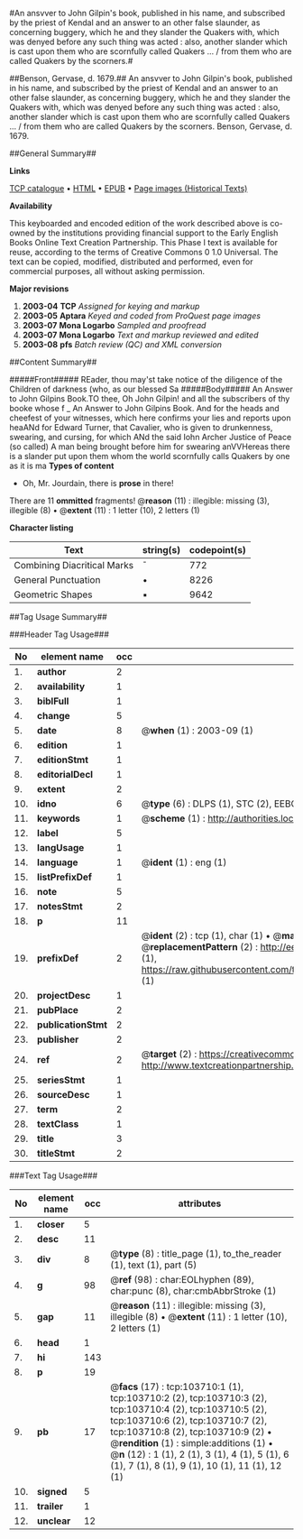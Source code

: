 #An ansvver to John Gilpin's book, published in his name, and subscribed by the priest of Kendal and an answer to an other false slaunder, as concerning buggery, which he and they slander the Quakers with, which was denyed before any such thing was acted : also, another slander which is cast upon them who are scornfully called Quakers ... / from them who are called Quakers by the scorners.#

##Benson, Gervase, d. 1679.##
An ansvver to John Gilpin's book, published in his name, and subscribed by the priest of Kendal and an answer to an other false slaunder, as concerning buggery, which he and they slander the Quakers with, which was denyed before any such thing was acted : also, another slander which is cast upon them who are scornfully called Quakers ... / from them who are called Quakers by the scorners.
Benson, Gervase, d. 1679.

##General Summary##

**Links**

[TCP catalogue](http://www.ota.ox.ac.uk/tcp/)  • 
[HTML](http://tei.it.ox.ac.uk/tcp/Texts-HTML/free/A27/A27403.html)  • 
[EPUB](http://tei.it.ox.ac.uk/tcp/Texts-EPUB/free/A27/A27403.epub) • 
[Page images (Historical Texts)](https://data.historicaltexts.jisc.ac.uk/view?pubId=eebo-15555110e&pageId=eebo-15555110e-103710-1)

**Availability**

This keyboarded and encoded edition of the
	       work described above is co-owned by the institutions
	       providing financial support to the Early English Books
	       Online Text Creation Partnership. This Phase I text is
	       available for reuse, according to the terms of Creative
	       Commons 0 1.0 Universal. The text can be copied,
	       modified, distributed and performed, even for
	       commercial purposes, all without asking permission.

**Major revisions**

1. __2003-04__ __TCP__ *Assigned for keying and markup*
1. __2003-05__ __Aptara__ *Keyed and coded from ProQuest page images*
1. __2003-07__ __Mona Logarbo__ *Sampled and proofread*
1. __2003-07__ __Mona Logarbo__ *Text and markup reviewed and edited*
1. __2003-08__ __pfs__ *Batch review (QC) and XML conversion*

##Content Summary##

#####Front#####
REader, thou may'st take notice of the diligence of the Children
of darkness (who, as our blessed Sa
#####Body#####
An Answer to John Gilpins Book.TO thee, Oh John Gilpin! and all the subscribers of thy
booke whose f
    _ An Answer to John Gilpins Book.
And for the heads and cheefest of your witnesses, which
here confirms your lies and reports upon heaANd for Edward Turner, that Cavalier, who is given to
drunkenness, swearing, and cursing, for which ANd the said Iohn Archer Justice of Peace (so called)
A man being brought before him for swearing anVVHereas there is a slander put upon them whom
the world scornfully calls Quakers by one as it is
ma
**Types of content**

  * Oh, Mr. Jourdain, there is **prose** in there!

There are 11 **ommitted** fragments! 
 @__reason__ (11) : illegible: missing (3), illegible (8)  •  @__extent__ (11) : 1 letter (10), 2 letters (1)

**Character listing**


|Text|string(s)|codepoint(s)|
|---|---|---|
|Combining             Diacritical Marks|̄|772|
|General Punctuation|•|8226|
|Geometric Shapes|▪|9642|

##Tag Usage Summary##

###Header Tag Usage###

|No|element name|occ|attributes|
|---|---|---|---|
|1.|__author__|2||
|2.|__availability__|1||
|3.|__biblFull__|1||
|4.|__change__|5||
|5.|__date__|8| @__when__ (1) : 2003-09 (1)|
|6.|__edition__|1||
|7.|__editionStmt__|1||
|8.|__editorialDecl__|1||
|9.|__extent__|2||
|10.|__idno__|6| @__type__ (6) : DLPS (1), STC (2), EEBO-CITATION (1), OCLC (1), VID (1)|
|11.|__keywords__|1| @__scheme__ (1) : http://authorities.loc.gov/ (1)|
|12.|__label__|5||
|13.|__langUsage__|1||
|14.|__language__|1| @__ident__ (1) : eng (1)|
|15.|__listPrefixDef__|1||
|16.|__note__|5||
|17.|__notesStmt__|2||
|18.|__p__|11||
|19.|__prefixDef__|2| @__ident__ (2) : tcp (1), char (1)  •  @__matchPattern__ (2) : ([0-9\-]+):([0-9IVX]+) (1), (.+) (1)  •  @__replacementPattern__ (2) : http://eebo.chadwyck.com/downloadtiff?vid=$1&page=$2 (1), https://raw.githubusercontent.com/textcreationpartnership/Texts/master/tcpchars.xml#$1 (1)|
|20.|__projectDesc__|1||
|21.|__pubPlace__|2||
|22.|__publicationStmt__|2||
|23.|__publisher__|2||
|24.|__ref__|2| @__target__ (2) : https://creativecommons.org/publicdomain/zero/1.0/ (1), http://www.textcreationpartnership.org/docs/. (1)|
|25.|__seriesStmt__|1||
|26.|__sourceDesc__|1||
|27.|__term__|2||
|28.|__textClass__|1||
|29.|__title__|3||
|30.|__titleStmt__|2||


###Text Tag Usage###

|No|element name|occ|attributes|
|---|---|---|---|
|1.|__closer__|5||
|2.|__desc__|11||
|3.|__div__|8| @__type__ (8) : title_page (1), to_the_reader (1), text (1), part (5)|
|4.|__g__|98| @__ref__ (98) : char:EOLhyphen (89), char:punc (8), char:cmbAbbrStroke (1)|
|5.|__gap__|11| @__reason__ (11) : illegible: missing (3), illegible (8)  •  @__extent__ (11) : 1 letter (10), 2 letters (1)|
|6.|__head__|1||
|7.|__hi__|143||
|8.|__p__|19||
|9.|__pb__|17| @__facs__ (17) : tcp:103710:1 (1), tcp:103710:2 (2), tcp:103710:3 (2), tcp:103710:4 (2), tcp:103710:5 (2), tcp:103710:6 (2), tcp:103710:7 (2), tcp:103710:8 (2), tcp:103710:9 (2)  •  @__rendition__ (1) : simple:additions (1)  •  @__n__ (12) : 1 (1), 2 (1), 3 (1), 4 (1), 5 (1), 6 (1), 7 (1), 8 (1), 9 (1), 10 (1), 11 (1), 12 (1)|
|10.|__signed__|5||
|11.|__trailer__|1||
|12.|__unclear__|12||
